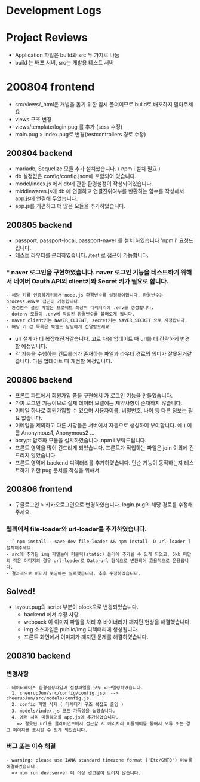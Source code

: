 # Development Logs

# Project Reviews

- Application 파일은 build와 src 두 가지로 나눔
- build 는 배포 서버, src는 개발용 테스트 서버

# 200804 frontend

- src/views/\_html은 개발을 돕기 위한 임시 폴더이므로 build로 배포하지 말아주세요
- views 구조 변경
- views/template/login.pug 를 추가 (scss 수정)
- main.pug > index.pug로 변경(testcontrollers 경로 수정)

## 200804 backend

- mariadb, Sequelize 모듈 추가 설치했습니다. ( npm i 설치 필요 )
- db 설정값은 config/config.json에 포함되어 있습니다.
- model/index.js 에서 db에 관한 환경설정이 작성되어있습니다.
- middlewares.js에 db 에 연결하고 연결진위여부를 반환하는 함수를 작성해서 app.js에 연결해 두었습니다.
- app.js를 개편하고 더 많은 모듈을 추가하였습니다.

## 200805 backend

- passport, passport-local, passport-naver 를 설치 하였습니다 'npm i' 요청드립니다.
- 테스트 라우터를 분리하였습니다. /test 로 접근이 가능합니다.

### \* naver 로그인을 구현하였습니다. naver 로그인 기능을 테스트하기 위해서 네이버 Oauth API의 client키와 Secret 키가 필요로 합니다.

    - 해당 키를 인증하기위해서 node.js 환경변수를 설정해야합니다. 환경변수는 process.env로 접근이 가능합니다.
    - 환경변수 설정 파일은 프로젝트 최상위 디렉터리에 .env를 생성합니다.
    - dotenv 모듈이 .env에 작성된 환경변수를 불러오게 됩니다.
    - naver client키는 NAVER_CLIENT, secret키는 NAVER_SECRET 으로 지정합니다.
    - 해당 키 값 목록은 백엔드 담당에게 전달받으세요.

- url 설계가 더 복잡해진거같습니다. 고로 다음 업데이트 때 url를 더 간략하게 변경 할 예정입니다.
- 각 기능을 수행하는 컨트롤러가 존재하는 파일과 라우터 경로의 의미가 잘못된거같습니다. 다음 업데이트 때 개선할 예정입니다.

## 200806 backend

- 프론트 파트에서 회원가입 폼을 구현해서 가 로그인 기능을 만들었습니다.
- 가짜 로그인 기능이므로 실제 데이터 모델에는 제약사항이 존재하지 않습니다.
- 이메일 하나로 회원가입할 수 있으며 사용자이름, 비밀번호, 나이 등 다른 정보는 필요 없습니다.
- 이메일을 제외하고 다른 사항들은 서버에서 자동으로 생성하여 부여합니다. 예 ) 이름 Anonymous1, Anonymous2 ...
- bcrypt 암호화 모듈을 설치하였습니다. npm i 부탁드립니다.
- 프론트 영역을 많이 건드리게 되었습니다. 프론트가 작업하는 파일은 join 이외에 건드리지 않았습니다.
- 프론트 영역에 backend 디렉터리를 추가하였습니다. 단순 기능이 동작하는지 테스트하기 위한 pug 문서를 작성을 위해서.

## 200806 frontend

- 구글로그인 > 카카오로그인으로 변경하였습니다. login.pug의 해당 경로를 수정해주세요.

### 웹펙에서 file-loader와 url-loader를 추가하였습니다.

    - [ npm install --save-dev file-loader && npm install -D url-loader ] 설치해주세요
    - src에 추가된 img 파일들이 퍼블릭(static) 폴더에 추가될 수 있게 되었고, 5kb 미만의 작은 이미지의 경우 url-loader로 Data-url 형식으로 변환되어 효율적으로 운용됩니다.
    - 결과적으로 이미지 로딩에는 실패했습니다. 추후 수정하겠습니다.

## Solved!
- layout.pug의 script 부분이 block으로 변경되었습니다.
  * backend 에서 수정 사항
  - webpack 이 이미지 파일을 처리 후 바이너리가 깨지던 현상을 해결했습니다.
  - img 소스파일은 public/img 디렉터리에 생성됩니다.
  - 프론트 화면에서 이미지가 깨지던 문제를 해결하였습니다.


## 200810 backend
### 변경사항
    - 데이터베이스 환경설정파일과 설정파일을 모두 리모델링하였습니다.
      1. cheerupJun/src/config/config.json --> cheerupJun/src/models/config.js
      2. config 파일 삭제 ( 디렉터리 구조 복잡도 줄임 )
      3. models/index.js 코드 가독성을 높였습니다.
      4. 에러 처리 미들웨어를 app.js에 추가하였습니다.
        => 잘못된 url을 클라이언트에서 접근할 시 에러처리 미들웨어를 통해서 오류 또는 경고 페이지를 표시할 수 있게 되었습니다. 
### 버그 또는 이슈 해결
    - warning: please use IANA standard timezone format ('Etc/GMT0') 이슈를 해결하였습니다.
      => npm run dev:server 더 이상 경고문이 보이지 않습니다.